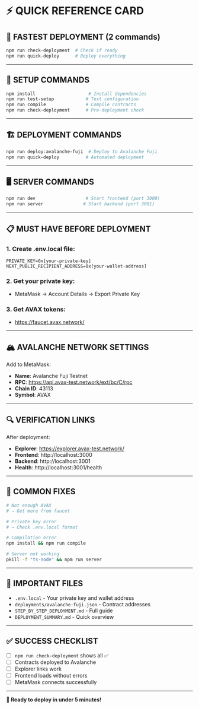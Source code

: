 # ⚡ QUICK REFERENCE CARD

## 🚀 **FASTEST DEPLOYMENT (2 commands)**

```bash
npm run check-deployment  # Check if ready
npm run quick-deploy      # Deploy everything
```

---

## 🔧 **SETUP COMMANDS**

```bash
npm install                    # Install dependencies
npm run test-setup            # Test configuration
npm run compile               # Compile contracts
npm run check-deployment      # Pre-deployment check
```

---

## 🏗️ **DEPLOYMENT COMMANDS**

```bash
npm run deploy:avalanche-fuji  # Deploy to Avalanche Fuji
npm run quick-deploy          # Automated deployment
```

---

## 🖥️ **SERVER COMMANDS**

```bash
npm run dev                   # Start frontend (port 3000)
npm run server               # Start backend (port 3001)
```

---

## 📋 **MUST HAVE BEFORE DEPLOYMENT**

### **1. Create .env.local file:**

```env
PRIVATE_KEY=0x[your-private-key]
NEXT_PUBLIC_RECIPIENT_ADDRESS=0x[your-wallet-address]
```

### **2. Get your private key:**

- MetaMask → Account Details → Export Private Key

### **3. Get AVAX tokens:**

- https://faucet.avax.network/

---

## 🏔️ **AVALANCHE NETWORK SETTINGS**

Add to MetaMask:

- **Name**: Avalanche Fuji Testnet
- **RPC**: https://api.avax-test.network/ext/bc/C/rpc
- **Chain ID**: 43113
- **Symbol**: AVAX

---

## 🔍 **VERIFICATION LINKS**

After deployment:

- **Explorer**: https://explorer.avax-test.network/
- **Frontend**: http://localhost:3000
- **Backend**: http://localhost:3001
- **Health**: http://localhost:3001/health

---

## 🚨 **COMMON FIXES**

```bash
# Not enough AVAX
# → Get more from faucet

# Private key error
# → Check .env.local format

# Compilation error
npm install && npm run compile

# Server not working
pkill -f "ts-node" && npm run server
```

---

## 📁 **IMPORTANT FILES**

- `.env.local` - Your private key and wallet address
- `deployments/avalanche-fuji.json` - Contract addresses
- `STEP_BY_STEP_DEPLOYMENT.md` - Full guide
- `DEPLOYMENT_SUMMARY.md` - Quick overview

---

## ✅ **SUCCESS CHECKLIST**

- [ ] `npm run check-deployment` shows all ✅
- [ ] Contracts deployed to Avalanche
- [ ] Explorer links work
- [ ] Frontend loads without errors
- [ ] MetaMask connects successfully

---

**🎯 Ready to deploy in under 5 minutes!**
